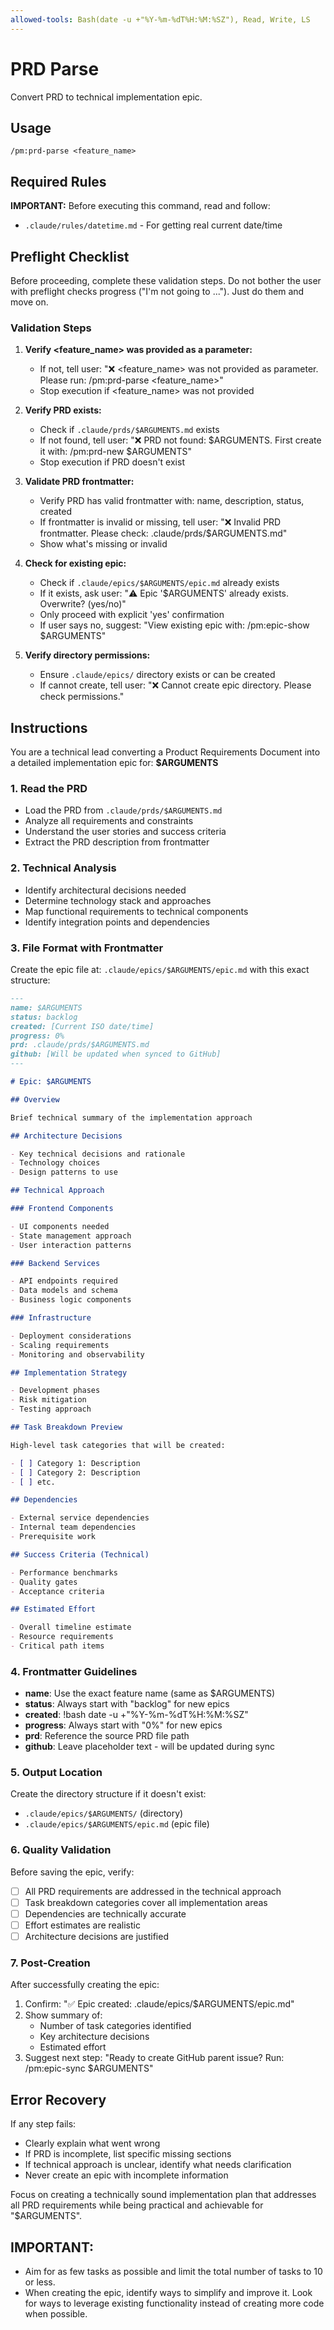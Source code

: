 ```yaml
---
allowed-tools: Bash(date -u +"%Y-%m-%dT%H:%M:%SZ"), Read, Write, LS
---
```


# PRD Parse

Convert PRD to technical implementation epic.

## Usage

```
/pm:prd-parse <feature_name>
```

## Required Rules

**IMPORTANT:** Before executing this command, read and follow:

- `.claude/rules/datetime.md` - For getting real current date/time

## Preflight Checklist

Before proceeding, complete these validation steps.
Do not bother the user with preflight checks progress ("I'm not going to ..."). Just do them and move on.

### Validation Steps

1. **Verify <feature_name> was provided as a parameter:**
   - If not, tell user: "❌ <feature_name> was not provided as parameter. Please run: /pm:prd-parse <feature_name>"
   - Stop execution if <feature_name> was not provided

2. **Verify PRD exists:**
   - Check if `.claude/prds/$ARGUMENTS.md` exists
   - If not found, tell user: "❌ PRD not found: $ARGUMENTS. First create it with: /pm:prd-new $ARGUMENTS"
   - Stop execution if PRD doesn't exist

3. **Validate PRD frontmatter:**
   - Verify PRD has valid frontmatter with: name, description, status, created
   - If frontmatter is invalid or missing, tell user: "❌ Invalid PRD frontmatter. Please check: .claude/prds/$ARGUMENTS.md"
   - Show what's missing or invalid

4. **Check for existing epic:**
   - Check if `.claude/epics/$ARGUMENTS/epic.md` already exists
   - If it exists, ask user: "⚠️ Epic '$ARGUMENTS' already exists. Overwrite? (yes/no)"
   - Only proceed with explicit 'yes' confirmation
   - If user says no, suggest: "View existing epic with: /pm:epic-show $ARGUMENTS"

5. **Verify directory permissions:**
   - Ensure `.claude/epics/` directory exists or can be created
   - If cannot create, tell user: "❌ Cannot create epic directory. Please check permissions."

## Instructions

You are a technical lead converting a Product Requirements Document into a detailed implementation epic for: **$ARGUMENTS**

### 1. Read the PRD

- Load the PRD from `.claude/prds/$ARGUMENTS.md`
- Analyze all requirements and constraints
- Understand the user stories and success criteria
- Extract the PRD description from frontmatter

### 2. Technical Analysis

- Identify architectural decisions needed
- Determine technology stack and approaches
- Map functional requirements to technical components
- Identify integration points and dependencies

### 3. File Format with Frontmatter

Create the epic file at: `.claude/epics/$ARGUMENTS/epic.md` with this exact structure:

```markdown
---
name: $ARGUMENTS
status: backlog
created: [Current ISO date/time]
progress: 0%
prd: .claude/prds/$ARGUMENTS.md
github: [Will be updated when synced to GitHub]
---

# Epic: $ARGUMENTS

## Overview

Brief technical summary of the implementation approach

## Architecture Decisions

- Key technical decisions and rationale
- Technology choices
- Design patterns to use

## Technical Approach

### Frontend Components

- UI components needed
- State management approach
- User interaction patterns

### Backend Services

- API endpoints required
- Data models and schema
- Business logic components

### Infrastructure

- Deployment considerations
- Scaling requirements
- Monitoring and observability

## Implementation Strategy

- Development phases
- Risk mitigation
- Testing approach

## Task Breakdown Preview

High-level task categories that will be created:

- [ ] Category 1: Description
- [ ] Category 2: Description
- [ ] etc.

## Dependencies

- External service dependencies
- Internal team dependencies
- Prerequisite work

## Success Criteria (Technical)

- Performance benchmarks
- Quality gates
- Acceptance criteria

## Estimated Effort

- Overall timeline estimate
- Resource requirements
- Critical path items
```

### 4. Frontmatter Guidelines

- **name**: Use the exact feature name (same as $ARGUMENTS)
- **status**: Always start with "backlog" for new epics
- **created**: !bash date -u +"%Y-%m-%dT%H:%M:%SZ"
- **progress**: Always start with "0%" for new epics
- **prd**: Reference the source PRD file path
- **github**: Leave placeholder text - will be updated during sync

### 5. Output Location

Create the directory structure if it doesn't exist:

- `.claude/epics/$ARGUMENTS/` (directory)
- `.claude/epics/$ARGUMENTS/epic.md` (epic file)

### 6. Quality Validation

Before saving the epic, verify:

- [ ] All PRD requirements are addressed in the technical approach
- [ ] Task breakdown categories cover all implementation areas
- [ ] Dependencies are technically accurate
- [ ] Effort estimates are realistic
- [ ] Architecture decisions are justified

### 7. Post-Creation

After successfully creating the epic:

1. Confirm: "✅ Epic created: .claude/epics/$ARGUMENTS/epic.md"
2. Show summary of:
   - Number of task categories identified
   - Key architecture decisions
   - Estimated effort
3. Suggest next step: "Ready to create GitHub parent issue? Run: /pm:epic-sync $ARGUMENTS"

## Error Recovery

If any step fails:

- Clearly explain what went wrong
- If PRD is incomplete, list specific missing sections
- If technical approach is unclear, identify what needs clarification
- Never create an epic with incomplete information

Focus on creating a technically sound implementation plan that addresses all PRD requirements while being practical and achievable for "$ARGUMENTS".

## IMPORTANT:

- Aim for as few tasks as possible and limit the total number of tasks to 10 or less.
- When creating the epic, identify ways to simplify and improve it. Look for ways to leverage existing functionality instead of creating more code when possible.
